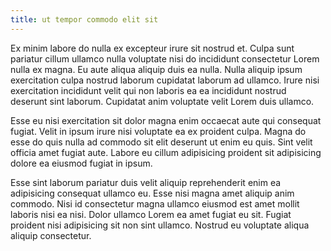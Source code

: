 ```yaml
---
title: ut tempor commodo elit sit
---
```


Ex minim labore do nulla ex excepteur irure sit nostrud et. Culpa sunt pariatur cillum ullamco nulla voluptate nisi do incididunt consectetur Lorem nulla ex magna. Eu aute aliqua aliquip duis ea nulla. Nulla aliquip ipsum exercitation culpa nostrud laborum cupidatat laborum ad ullamco. Irure nisi exercitation incididunt velit qui non laboris ea ea incididunt nostrud deserunt sint laborum. Cupidatat anim voluptate velit Lorem duis ullamco.

Esse eu nisi exercitation sit dolor magna enim occaecat aute qui consequat fugiat. Velit in ipsum irure nisi voluptate ea ex proident culpa. Magna do esse do quis nulla ad commodo sit elit deserunt ut enim eu quis. Sint velit officia amet fugiat aute. Labore eu cillum adipisicing proident sit adipisicing dolore ea eiusmod fugiat in ipsum.

Esse sint laborum pariatur duis velit aliquip reprehenderit enim ea adipisicing consequat ullamco eu. Esse nisi magna amet aliquip anim commodo. Nisi id consectetur magna ullamco eiusmod est amet mollit laboris nisi ea nisi. Dolor ullamco Lorem ea amet fugiat eu sit. Fugiat proident nisi adipisicing sit non sint ullamco. Nostrud eu voluptate aliqua aliquip consectetur.